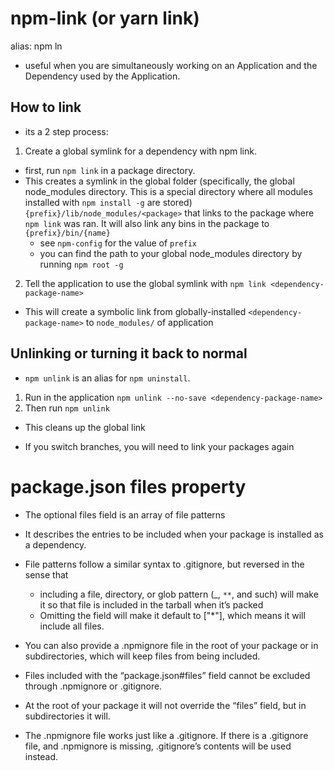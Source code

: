 # npm-link (or yarn link)

alias: npm ln

- useful when you are simultaneously working on an Application and the Dependency used by the Application.

## How to link

- its a 2 step process:

1. Create a global symlink for a dependency with npm link.

- first, run `npm link` in a package directory.
- This creates a symlink in the global folder (specifically, the global node_modules directory. This is a special directory where all modules installed with `npm install -g` are stored) `{prefix}/lib/node_modules/<package>` that links to the package where `npm link` was ran. It will also link any bins in the package to `{prefix}/bin/{name}`
  - see `npm-config` for the value of `prefix`
  - you can find the path to your global node_modules directory by running `npm root -g`

2. Tell the application to use the global symlink with `npm link <dependency-package-name>`

- This will create a symbolic link from globally-installed `<dependency-package-name>` to `node_modules/` of application

## Unlinking or turning it back to normal

- `npm unlink` is an alias for `npm uninstall`.

1. Run in the application `npm unlink --no-save <dependency-package-name>`
2. Then run `npm unlink`

- This cleans up the global link

- If you switch branches, you will need to link your packages again

# package.json files property

- The optional files field is an array of file patterns
- It describes the entries to be included when your package is installed as a dependency.
- File patterns follow a similar syntax to .gitignore, but reversed in the sense that

  - including a file, directory, or glob pattern (\_, `**`, and such) will make it so that file is included in the tarball when it’s packed
  - Omitting the field will make it default to ["*"], which means it will include all files.

- You can also provide a .npmignore file in the root of your package or in subdirectories, which will keep files from being included.
- Files included with the “package.json#files” field cannot be excluded through .npmignore or .gitignore.
- At the root of your package it will not override the “files” field, but in subdirectories it will.

- The .npmignore file works just like a .gitignore. If there is a .gitignore file, and .npmignore is missing, .gitignore’s contents will be used instead.
